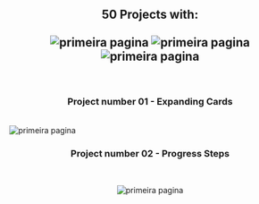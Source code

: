 

<h2 align="center"> 50 Projects with: <br><br> <img alt="primeira pagina" src="https://img.shields.io/badge/html5-%23E34F26.svg?style=for-the-badge&logo=html5&logoColor=white"> <img alt="primeira pagina" src="https://img.shields.io/badge/css3-%231572B6.svg?style=for-the-badge&logo=css3&logoColor=white"> <img alt="primeira pagina" src="https://img.shields.io/badge/javascript-%23323330.svg?style=for-the-badge&logo=javascript&logoColor=%23F7DF1E">	</h2>
<br>
<h3 align="center"> Project number 01 - Expanding Cards </h3><br>
<img alt="primeira pagina" src="https://user-images.githubusercontent.com/107444675/214167486-7d51cc18-2af7-43c3-84ac-038780836247.png">
<br>
<h3 align="center"> Project number 02 - Progress Steps </h3><br>
<p align="center"><img alt="primeira pagina" src="https://user-images.githubusercontent.com/107444675/214168528-128a6c12-dc09-4025-be60-784910a1e886.png"></p>
